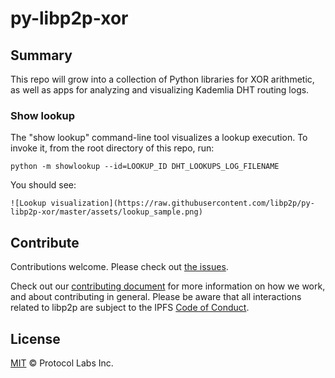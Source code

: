 # py-libp2p-xor

## Summary

This repo will grow into a collection of Python libraries for XOR arithmetic, as well as
apps for analyzing and visualizing Kademlia DHT routing logs.

### Show lookup

The "show lookup" command-line tool visualizes a lookup execution. To invoke it,
from the root directory of this repo, run:

    python -m showlookup --id=LOOKUP_ID DHT_LOOKUPS_LOG_FILENAME

You should see:

    ![Lookup visualization](https://raw.githubusercontent.com/libp2p/py-libp2p-xor/master/assets/lookup_sample.png)

## Contribute

Contributions welcome. Please check out [the issues](https://github.com/libp2p/go-libp2p-xor/issues).

Check out our [contributing document](https://github.com/libp2p/community/blob/master/CONTRIBUTE.md) for more information on how we work, and about contributing in general. Please be aware that all interactions related to libp2p are subject to the IPFS [Code of Conduct](https://github.com/ipfs/community/blob/master/code-of-conduct.md).

## License

[MIT](LICENSE) © Protocol Labs Inc.
